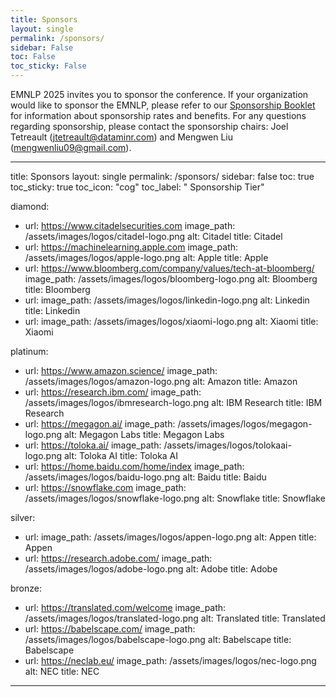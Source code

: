 ```yaml
---
title: Sponsors
layout: single
permalink: /sponsors/
sidebar: False
toc: False
toc_sticky: False
---
```

EMNLP 2025 invites you to sponsor the conference. If your organization would like to sponsor the EMNLP, please refer to our [Sponsorship Booklet](/assets/Sponsorship%20brochure%20for%20ACL%202025%20conferences.pdf) for information about sponsorship rates and benefits. For any questions regarding sponsorship, please contact the sponsorship chairs: Joel Tetreault (<jtetreault@dataminr.com>) and Mengwen Liu (<mengwenliu09@gmail.com>).


---
title: Sponsors
layout: single
permalink: /sponsors/
sidebar: false
toc: true
toc_sticky: true
toc_icon: "cog"
toc_label: "&nbsp;Sponsorship Tier"

diamond:
- url: https://www.citadelsecurities.com
  image_path: /assets/images/logos/citadel-logo.png
  alt: Citadel
  title: Citadel
- url: https://machinelearning.apple.com
  image_path: /assets/images/logos/apple-logo.png
  alt: Apple
  title: Apple
- url: https://www.bloomberg.com/company/values/tech-at-bloomberg/
  image_path: /assets/images/logos/bloomberg-logo.png
  alt: Bloomberg
  title: Bloomberg
- url:
  image_path: /assets/images/logos/linkedin-logo.png
  alt: Linkedin
  title: Linkedin
- url:
  image_path: /assets/images/logos/xiaomi-logo.png
  alt: Xiaomi
  title: Xiaomi

platinum:
- url: https://www.amazon.science/
  image_path: /assets/images/logos/amazon-logo.png
  alt: Amazon
  title: Amazon
- url: https://research.ibm.com/
  image_path: /assets/images/logos/ibmresearch-logo.png
  alt: IBM Research
  title: IBM Research
- url: https://megagon.ai/
  image_path: /assets/images/logos/megagon-logo.png
  alt: Megagon Labs
  title: Megagon Labs
- url: https://toloka.ai/
  image_path: /assets/images/logos/tolokaai-logo.png
  alt: Toloka AI
  title: Toloka AI
- url: https://home.baidu.com/home/index
  image_path: /assets/images/logos/baidu-logo.png
  alt: Baidu
  title: Baidu
- url: https://snowflake.com
  image_path: /assets/images/logos/snowflake-logo.png
  alt: Snowflake
  title: Snowflake

silver:
- url:
  image_path: /assets/images/logos/appen-logo.png
  alt: Appen
  title: Appen
- url: https://research.adobe.com/
  image_path: /assets/images/logos/adobe-logo.png
  alt: Adobe
  title: Adobe

bronze:
- url: https://translated.com/welcome
  image_path: /assets/images/logos/translated-logo.png
  alt: Translated
  title: Translated
- url: https://babelscape.com/
  image_path: /assets/images/logos/babelscape-logo.png
  alt: Babelscape
  title: Babelscape
- url: https://neclab.eu/
  image_path: /assets/images/logos/nec-logo.png
  alt: NEC
  title: NEC
---
